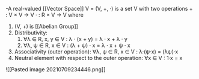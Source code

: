 -A real-valued [[Vector Space]] V = (V, +, ·) is a set V with two operations 
	+ : V × V → V
 	· : R × V → V
where
1. (V, +) is [[Abelian Group]]
2. Distributivity: 
	1. ∀λ ∈ R, x, y ∈ V : λ · (x + y) = λ · x + λ · y 
	2. ∀λ, ψ ∈ R, x ∈ V : (λ + ψ) · x = λ · x + ψ · x 
3. Associativity (outer operation): ∀λ, ψ ∈ R, x ∈ V : λ·(ψ·x) = (λψ)·x 
4. Neutral element with respect to the outer operation: ∀x ∈ V : 1·x = x

![[Pasted image 20210709234446.png]]